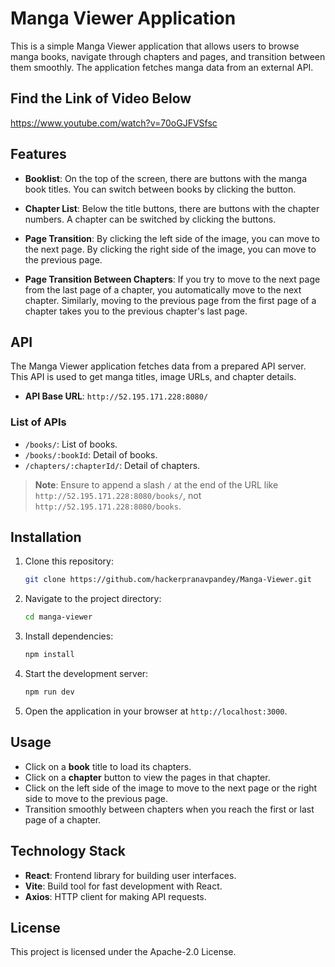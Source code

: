 
# Manga Viewer Application

This is a simple Manga Viewer application that allows users to browse manga books, navigate through chapters and pages, and transition between them smoothly. The application fetches manga data from an external API.

## Find the Link of Video Below

https://www.youtube.com/watch?v=70oGJFVSfsc

## Features

- **Booklist**: On the top of the screen, there are buttons with the manga book titles. You can switch between books by clicking the button.
  
- **Chapter List**: Below the title buttons, there are buttons with the chapter numbers. A chapter can be switched by clicking the buttons.
  
- **Page Transition**: By clicking the left side of the image, you can move to the next page. By clicking the right side of the image, you can move to the previous page.

- **Page Transition Between Chapters**: If you try to move to the next page from the last page of a chapter, you automatically move to the next chapter. Similarly, moving to the previous page from the first page of a chapter takes you to the previous chapter's last page.

## API

The Manga Viewer application fetches data from a prepared API server. This API is used to get manga titles, image URLs, and chapter details.

- **API Base URL**: `http://52.195.171.228:8080/`

### List of APIs

- `/books/`: List of books.
- `/books/:bookId`: Detail of books.
- `/chapters/:chapterId/`: Detail of chapters.

> **Note**: Ensure to append a slash `/` at the end of the URL like `http://52.195.171.228:8080/books/`, not `http://52.195.171.228:8080/books`.

## Installation

1. Clone this repository:

   ```bash
   git clone https://github.com/hackerpranavpandey/Manga-Viewer.git
   ```

2. Navigate to the project directory:

   ```bash
   cd manga-viewer
   ```

3. Install dependencies:

   ```bash
   npm install
   ```

4. Start the development server:

   ```bash
   npm run dev
   ```

5. Open the application in your browser at `http://localhost:3000`.

## Usage

- Click on a **book** title to load its chapters.
- Click on a **chapter** button to view the pages in that chapter.
- Click on the left side of the image to move to the next page or the right side to move to the previous page.
- Transition smoothly between chapters when you reach the first or last page of a chapter.

## Technology Stack

- **React**: Frontend library for building user interfaces.
- **Vite**: Build tool for fast development with React.
- **Axios**: HTTP client for making API requests.

## License

This project is licensed under the Apache-2.0 License.

